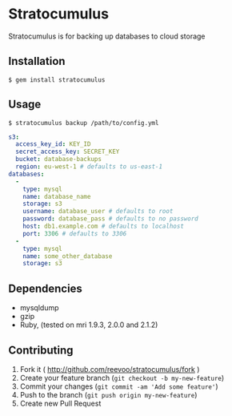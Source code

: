 # Stratocumulus

Stratocumulus is for backing up databases to cloud storage

## Installation

    $ gem install stratocumulus

## Usage

    $ stratocumulus backup /path/to/config.yml
    
```YAML
s3:
  access_key_id: KEY_ID
  secret_access_key: SECRET_KEY
  bucket: database-backups
  region: eu-west-1 # defaults to us-east-1
databases:
  -
    type: mysql
    name: database_name
    storage: s3
    username: database_user # defaults to root
    password: database_pass # defaults to no password
    host: db1.example.com # defaults to localhost
    port: 3306 # defaults to 3306
  -
    type: mysql
    name: some_other_database
    storage: s3
```
## Dependencies

* mysqldump
* gzip
* Ruby, (tested on mri 1.9.3, 2.0.0 and 2.1.2)

## Contributing

1. Fork it ( http://github.com/reevoo/stratocumulus/fork )
2. Create your feature branch (`git checkout -b my-new-feature`)
3. Commit your changes (`git commit -am 'Add some feature'`)
4. Push to the branch (`git push origin my-new-feature`)
5. Create new Pull Request
